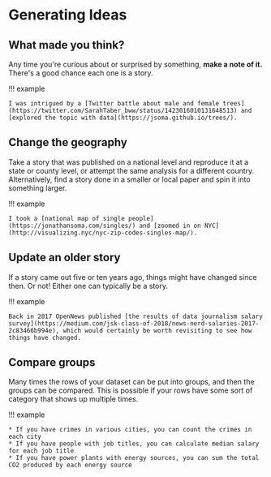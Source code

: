 # Generating Ideas

## What made you think?

Any time you're curious about or surprised by something, **make a note of it.** There's a good chance each one is a story.

!!! example

    I was intrigued by a [Twitter battle about male and female trees](https://twitter.com/SarahTaber_bww/status/1423016010131648513) and [explored the topic with data](https://jsoma.github.io/trees/).

## Change the geography

Take a story that was published on a national level and reproduce it at a state or county level, or attempt the same analysis for a different country. Alternatively, find a story done in a smaller or local paper and spin it into something larger.

!!! example

    I took a [national map of single people](https://jonathansoma.com/singles/) and [zoomed in on NYC](http://visualizing.nyc/nyc-zip-codes-singles-map/).

## Update an older story

If a story came out five or ten years ago, things might have changed since then. Or not! Either one can typically be a story.

!!! example

    Back in 2017 OpenNews published [the results of data journalism salary survey](https://medium.com/jsk-class-of-2018/news-nerd-salaries-2017-2c83466b994e), which would certainly be worth revisiting to see how things have changed.


## Compare groups

Many times the rows of your dataset can be put into groups, and then the groups can be compared. This is possible if your rows have some sort of category that shows up multiple times.

!!! example

    * If you have crimes in various cities, you can count the crimes in each city
    * If you have people with job titles, you can calculate median salary for each job title
    * If you have power plants with energy sources, you can sum the total CO2 produced by each energy source